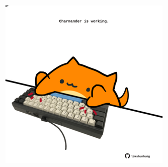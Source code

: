 <!-- built at 27/04/2025, 13:05:27 UTC -->
<p align="center">
  <img width="500" height="500" src="./ReadmeImage.svg">
</p>
